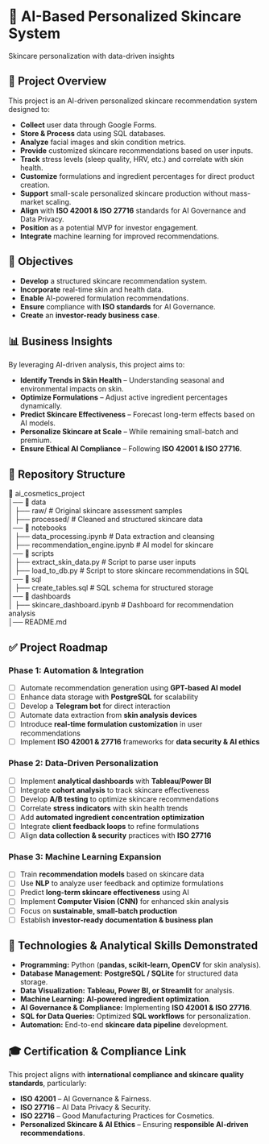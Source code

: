 # 📌 AI-Based Personalized Skincare System
Skincare personalization with data-driven insights

## 🚀 Project Overview
This project is an AI-driven personalized skincare recommendation system designed to:

- **Collect** user data through Google Forms.
- **Store & Process** data using SQL databases.
- **Analyze** facial images and skin condition metrics.
- **Provide** customized skincare recommendations based on user inputs.
- **Track** stress levels (sleep quality, HRV, etc.) and correlate with skin health.
- **Customize** formulations and ingredient percentages for direct product creation.
- **Support** small-scale personalized skincare production without mass-market scaling.
- **Align** with **ISO 42001 & ISO 27716** standards for AI Governance and Data Privacy.
- **Position** as a potential MVP for investor engagement.
- **Integrate** machine learning for improved recommendations.

## 🎯 Objectives

- **Develop** a structured skincare recommendation system.
- **Incorporate** real-time skin and health data.
- **Enable** AI-powered formulation recommendations.
- **Ensure** compliance with **ISO standards** for AI Governance.
- **Create** an **investor-ready business case**.

## 📊 Business Insights

By leveraging AI-driven analysis, this project aims to:

- **Identify Trends in Skin Health** – Understanding seasonal and environmental impacts on skin.
- **Optimize Formulations** – Adjust active ingredient percentages dynamically.
- **Predict Skincare Effectiveness** – Forecast long-term effects based on AI models.
- **Personalize Skincare at Scale** – While remaining small-batch and premium.
- **Ensure Ethical AI Compliance** – Following **ISO 42001 & ISO 27716**.

## 📂 Repository Structure
📂 ai_cosmetics_project  
│── 📂 data   
│ ├── raw/ # Original skincare assessment samples   
│ ├── processed/ # Cleaned and structured skincare data   
│── 📂 notebooks   
│ ├── data_processing.ipynb # Data extraction and cleansing   
│ ├── recommendation_engine.ipynb # AI model for skincare   
│── 📂 scripts   
│ ├── extract_skin_data.py # Script to parse user inputs   
│ ├── load_to_db.py # Script to store skincare recommendations in SQL   
│── 📂 sql   
│ ├── create_tables.sql # SQL schema for structured storage   
│── 📂 dashboards   
│ ├── skincare_dashboard.ipynb # Dashboard for recommendation analysis   
│── README.md  


## ✅ Project Roadmap

### **Phase 1: Automation & Integration**
- [ ] Automate recommendation generation using **GPT-based AI model**  
- [ ] Enhance data storage with **PostgreSQL** for scalability  
- [ ] Develop a **Telegram bot** for direct interaction  
- [ ] Automate data extraction from **skin analysis devices**  
- [ ] Introduce **real-time formulation customization** in user recommendations  
- [ ] Implement **ISO 42001 & 27716** frameworks for **data security & AI ethics**  

### **Phase 2: Data-Driven Personalization**
- [ ] Implement **analytical dashboards** with **Tableau/Power BI**  
- [ ] Integrate **cohort analysis** to track skincare effectiveness  
- [ ] Develop **A/B testing** to optimize skincare recommendations  
- [ ] Correlate **stress indicators** with skin health trends  
- [ ] Add **automated ingredient concentration optimization**  
- [ ] Integrate **client feedback loops** to refine formulations  
- [ ] Align **data collection & security** practices with **ISO 27716**  

### **Phase 3: Machine Learning Expansion**
- [ ] Train **recommendation models** based on skincare data  
- [ ] Use **NLP** to analyze user feedback and optimize formulations  
- [ ] Predict **long-term skincare effectiveness** using AI  
- [ ] Implement **Computer Vision (CNN)** for enhanced skin analysis  
- [ ] Focus on **sustainable, small-batch production**  
- [ ] Establish **investor-ready documentation & business plan**  

## 🔧 Technologies & Analytical Skills Demonstrated

- **Programming:** Python (**pandas, scikit-learn, OpenCV** for skin analysis).
- **Database Management:** **PostgreSQL / SQLite** for structured data storage.
- **Data Visualization:** **Tableau, Power BI, or Streamlit** for analysis.
- **Machine Learning:** **AI-powered ingredient optimization**.
- **AI Governance & Compliance:** Implementing **ISO 42001 & ISO 27716**.
- **SQL for Data Queries:** Optimized **SQL workflows** for personalization.
- **Automation:** End-to-end **skincare data pipeline** development.

## 🎓 Certification & Compliance Link

This project aligns with **international compliance and skincare quality standards**, particularly:

- **ISO 42001** – AI Governance & Fairness.
- **ISO 27716** – AI Data Privacy & Security.
- **ISO 22716** – Good Manufacturing Practices for Cosmetics.
- **Personalized Skincare & AI Ethics** – Ensuring **responsible AI-driven recommendations**.
